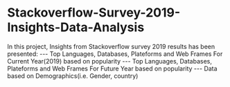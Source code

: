 # Stackoverflow-Survey-2019-Insights-Data-Analysis
In this project, Insights from Stackoverflow survey 2019 results has been presented:
--- Top Languages, Databases, Plateforms and Web Frames For Current Year(2019) based on popularity
--- Top Languages, Databases, Plateforms and Web Frames For Future  Year based on popularity
--- Data based on Demographics(i.e. Gender, country)
